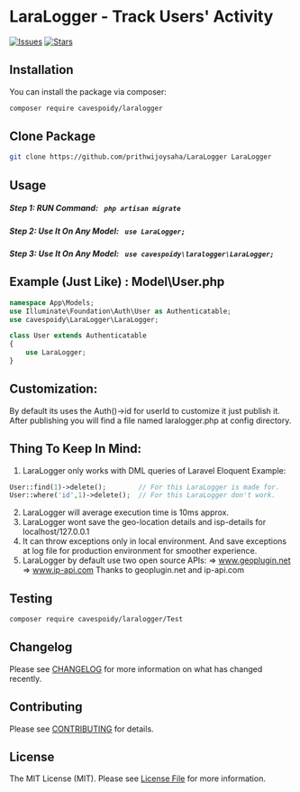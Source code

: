 # LaraLogger - Track Users' Activity

[![Issues](https://img.shields.io/github/issues/prithwijoysaha/LaraLogger?style=for-the-badge)](https://github.com/prithwijoysaha/LaraLogger/issues) [![Stars](https://img.shields.io/github/stars/prithwijoysaha/LaraLogger?style=for-the-badge)](https://github.com/prithwijoysaha/LaraLogger/issues)

## Installation

You can install the package via composer:

```bash
composer require cavespoidy/laralogger
```

## Clone Package

```bash
git clone https://github.com/prithwijoysaha/LaraLogger LaraLogger
```

## Usage 
##### Step 1: RUN Command: ``` php artisan migrate```
##### Step 2: Use It On Any Model: ``` use LaraLogger;```
##### Step 3: Use It On Any Model: ``` use cavespoidy\laralogger\LaraLogger;```

## Example (Just Like) : Model\User.php
```php
namespace App\Models;
use Illuminate\Foundation\Auth\User as Authenticatable;
use cavespoidy\LaraLogger\LaraLogger;

class User extends Authenticatable
{
    use LaraLogger;
}
```
## Customization:
By default its uses the Auth()->id for userId to customize it just publish it.
After publishing you will find a file named laralogger.php at config directory.

## Thing To Keep In Mind:

1. LaraLogger only works with DML queries of Laravel Eloquent
Example:
```php
User::find(1)->delete();        // For this LaraLogger is made for.
User::where('id',1)->delete();  // For this LaraLogger don't work.
```
2. LaraLogger will average execution time is 10ms approx.
4. LaraLogger wont save the geo-location details and isp-details for localhost/127.0.0.1
5. It can throw exceptions only in local environment. And save exceptions at log file for production environment for smoother experience.
6. LaraLogger by default use two open source APIs:
=> www.geoplugin.net
=> www.ip-api.com
Thanks to geoplugin.net and ip-api.com


## Testing

```bash
composer require cavespoidy/laralogger/Test
```

## Changelog

Please see [CHANGELOG](CHANGELOG.md) for more information on what has changed recently.

## Contributing

Please see [CONTRIBUTING](.github/CONTRIBUTING.md) for details.

## License

The MIT License (MIT). Please see [License File](LICENSE.md) for more information.
